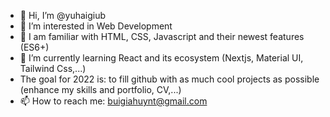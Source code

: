 - 👋 Hi, I’m @yuhaigiub
- 👀 I’m interested in Web Development
- 📖 I am familiar with HTML, CSS, Javascript and their newest features (ES6+)
- 🌱 I’m currently learning React and its ecosystem (Nextjs, Material UI, Tailwind Css,...)
- The goal for 2022 is: to fill github with as much cool projects as possible (enhance my skills and portfolio, CV,...)
- 📫 How to reach me: buigiahuynt@gmail.com

<!---
yuhaigiub/yuhaigiub is a ✨ special ✨ repository because its `README.md` (this file) appears on your GitHub profile.
You can click the Preview link to take a look at your changes.
--->
